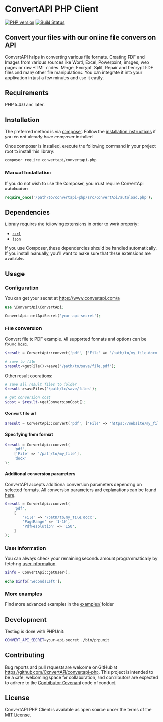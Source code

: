 # ConvertAPI PHP Client

[![PHP version](https://badge.fury.io/ph/convertapi%2Fconvertapi-php.svg)](https://packagist.org/packages/convertapi/convertapi-php)
[![Build Status](https://secure.travis-ci.org/ConvertAPI/convertapi-php.svg)](http://travis-ci.org/ConvertAPI/convertapi-php)

## Convert your files with our online file conversion API

ConvertAPI helps in converting various file formats. Creating PDF and Images from various sources like Word, Excel, Powerpoint, images, web pages or raw HTML codes. Merge, Encrypt, Split, Repair and Decrypt PDF files and many other file manipulations. You can integrate it into your application in just a few minutes and use it easily.

## Requirements

PHP 5.4.0 and later.

## Installation

The preferred method is via [composer](https://getcomposer.org). Follow the
[installation instructions](https://getcomposer.org/doc/00-intro.md) if you do not already have
composer installed.

Once composer is installed, execute the following command in your project root to install this library:

```sh
composer require convertapi/convertapi-php
```

### Manual Installation

If you do not wish to use the Composer, you must require ConvertApi autoloader:

```php
require_once('/path/to/convertapi-php/src/ConvertApi/autoload.php');
```

## Dependencies

Library requires the following extensions in order to work properly:

- [`curl`](https://secure.php.net/manual/en/book.curl.php)
- [`json`](https://secure.php.net/manual/en/book.json.php)

If you use Composer, these dependencies should be handled automatically. If you install manually, you'll want to make sure that these extensions are available.

## Usage

### Configuration

You can get your secret at https://www.convertapi.com/a

```php
use \ConvertApi\ConvertApi;

ConvertApi::setApiSecret('your-api-secret');
```

### File conversion

Convert file to PDF example. All supported formats and options can be found
[here](https://www.convertapi.com).

```php
$result = ConvertApi::convert('pdf', ['File' => '/path/to/my_file.docx']);

# save to file
$result->getFile()->save('/path/to/save/file.pdf');
```

Other result operations:

```php
# save all result files to folder
$result->saveFiles('/path/to/save/files');

# get conversion cost
$cost = $result->getConversionCost();
```

#### Convert file url

```php
$result = ConvertApi::convert('pdf', ['File' => 'https://website/my_file.docx']);
```

#### Specifying from format

```php
$result = ConvertApi::convert(
    'pdf',
    ['File' => '/path/to/my_file'],
    'docx'
);
```

#### Additional conversion parameters

ConvertAPI accepts additional conversion parameters depending on selected formats. All conversion
parameters and explanations can be found [here](https://www.convertapi.com).

```php
$result = ConvertApi::convert(
    'pdf',
    [
        'File' => '/path/to/my_file.docx',
        'PageRange' => '1-10',
        'PdfResolution' => '150',
    ]
);
```

### User information

You can always check your remaining seconds amount programmatically by fetching [user information](https://www.convertapi.com/doc/user).

```php
$info = ConvertApi::getUser();

echo $info['SecondsLeft'];
```

### More examples

Find more advanced examples in the [examples/](https://github.com/ConvertAPI/convertapi-php/tree/master/examples) folder.

## Development

Testing is done with PHPUnit:

```sh
CONVERT_API_SECRET=your-api-secret ./bin/phpunit
```

## Contributing

Bug reports and pull requests are welcome on GitHub at https://github.com/ConvertAPI/convertapi-php. This project is intended to be a safe, welcoming space for collaboration, and contributors are expected to adhere to the [Contributor Covenant](http://contributor-covenant.org) code of conduct.

## License

ConvertAPI PHP Client is available as open source under the terms of the [MIT License](https://opensource.org/licenses/MIT).
